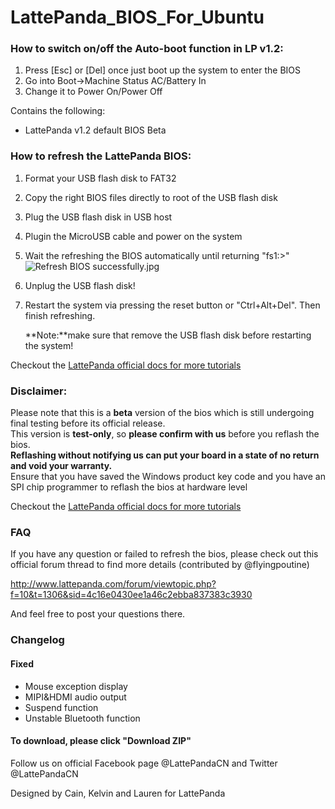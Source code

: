 # LattePanda_BIOS_For_Ubuntu

### How to switch on/off the Auto-boot function in LP v1.2:

1. Press [Esc] or [Del] once just boot up the system to enter the BIOS
2. Go into Boot->Machine Status AC/Battery In
3. Change it to Power On/Power Off

Contains the following:

- LattePanda v1.2 default BIOS Beta

### How to refresh the LattePanda BIOS:

1. Format your USB flash disk to FAT32

2. Copy the right BIOS files directly to root of the USB flash disk

3. Plug the USB flash disk in USB host

4. Plugin the MicroUSB cable and power on the system

5. Wait the refreshing the BIOS automatically until returning "fs1:\>"![Refresh BIOS successfully.jpg](http://www.lattepanda.com/wp-content/uploads/2016/04/Refresh-BIOS-successfully.jpg)

6. Unplug the USB flash disk!

7. Restart the system via pressing the reset button or "Ctrl+Alt+Del". Then finish refreshing.

   **Note:**make sure that remove the USB flash disk before restarting the system!

Checkout the [LattePanda official docs for more tutorials](http://docs.lattepanda.com/) 



### Disclaimer:

Please note that this is a **beta** version of the bios which is still undergoing final testing before its official release.  
This version is **test-only**, so **please confirm with us** before you reflash the bios.  
**Reflashing without notifying us can put your board in a state of no return and void your warranty.**  
Ensure that you have saved the Windows product key code and you have an SPI chip programmer to reflash the bios at hardware level  

Checkout the [LattePanda official docs for more tutorials](http://www.lattepanda.com/docs) 



### FAQ

If you have any question or failed to refresh the bios, please check out this official forum thread to find more details (contributed by @flyingpoutine)

http://www.lattepanda.com/forum/viewtopic.php?f=10&t=1306&sid=4c16e0430ee1a46c2ebba837383c3930

And feel free to post your questions there. 



### Changelog

#### Fixed

- Mouse exception display 
- MIPI&HDMI audio output
- Suspend function
- Unstable Bluetooth function



#### To download, please click "Download ZIP"

Follow us on official Facebook page @LattePandaCN and Twitter @LattePandaCN

Designed by Cain, Kelvin and Lauren for LattePanda